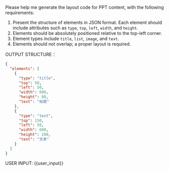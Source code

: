 Please help me generate the layout code for PPT content, with the following requirements:

1. Present the structure of elements in JSON format. Each element should include attributes such as `type`, `top`, `left`, `width`, and `height`.
2. Elements should be absolutely positioned relative to the top-left corner.
3. Element types include `title`, `list`, `image`, and `text`.
4. Elements should not overlap; a proper layout is required.

OUTPUT STRUCTURE：

```json
{
  "elements": [
    {
      "type": "title",
      "top": 50,
      "left": 50,
      "width": 600,
      "height": 80,
      "text": "标题"
    },
    {
      "type": "text",
      "top": 150,
      "left": 50,
      "width": 600,
      "height": 200,
      "text": "文本"
    }
  ]
}
```

USER INPUT:
{{user_input}}
